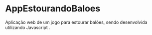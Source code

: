 # AppEstourandoBaloes
 Aplicação web de um jogo para estourar balões, sendo desenvolvida utilizando Javascript .
